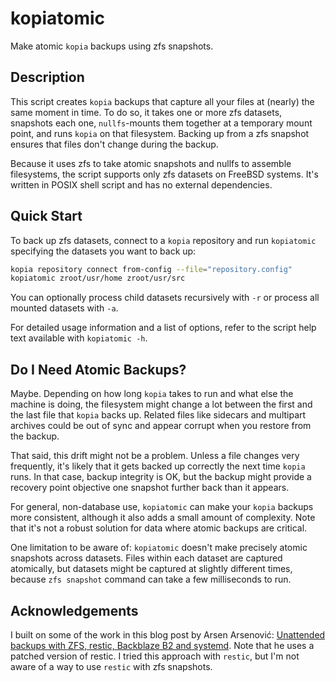 # kopiatomic

Make atomic `kopia` backups using zfs snapshots.

## Description

This script creates `kopia` backups that capture all your files at (nearly) the same moment in time.
To do so, it takes one or more zfs datasets, snapshots each one, `nullfs`-mounts them together at a temporary mount point, and runs `kopia` on that filesystem.
Backing up from a zfs snapshot ensures that files don't change during the backup.

Because it uses zfs to take atomic snapshots and nullfs to assemble filesystems, the script supports only zfs datasets on FreeBSD systems.
It's written in POSIX shell script and has no external dependencies.

## Quick Start

To back up zfs datasets, connect to a `kopia` repository and run `kopiatomic` specifying the datasets you want to back up:

```sh
kopia repository connect from-config --file="repository.config"
kopiatomic zroot/usr/home zroot/usr/src
```

You can optionally process child datasets recursively with `-r` or process all mounted datasets with `-a`.

For detailed usage information and a list of options, refer to the script help text available with `kopiatomic -h`.

## Do I Need Atomic Backups?

Maybe.
Depending on how long `kopia` takes to run and what else the machine is doing, the filesystem might change a lot between the first and the last file that `kopia` backs up.
Related files like sidecars and multipart archives could be out of sync and appear corrupt when you restore from the backup.

That said, this drift might not be a problem.
Unless a file changes very frequently, it's likely that it gets backed up correctly the next time `kopia` runs.
In that case, backup integrity is OK, but the backup might provide a recovery point objective one snapshot further back than it appears.

For general, non-database use, `kopiatomic` can make your `kopia` backups more consistent, although it also adds a small amount of complexity.
Note that it's not a robust solution for data where atomic backups are critical.

One limitation to be aware of: `kopiatomic` doesn't make precisely atomic snapshots across datasets.
Files within each dataset are captured atomically, but datasets might be captured at slightly different times, because `zfs snapshot` command can take a few milliseconds to run.

## Acknowledgements

I built on some of the work in this blog post by Arsen Arsenović: [Unattended backups with ZFS, restic, Backblaze B2 and systemd](https://www.aarsen.me/posts/2022-02-15-sweet-unattended-backups.html). Note that he uses a patched version of restic. I tried this approach with `restic`, but I'm not aware of a way to use `restic` with zfs snapshots.

